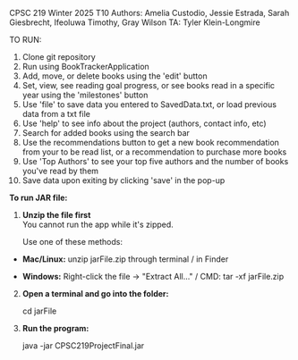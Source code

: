 CPSC 219 Winter 2025 T10
Authors: Amelia Custodio, Jessie Estrada, Sarah Giesbrecht, Ifeoluwa Timothy, Gray Wilson
TA: Tyler Klein-Longmire 



TO RUN:
1. Clone git repository 
2. Run using BookTrackerApplication
3. Add, move, or delete books using the 'edit' button
4. Set, view, see reading goal progress, or see books read in a specific year using the 'milestones' button 
5. Use 'file' to save data you entered to SavedData.txt, or load previous data from a txt file
6. Use 'help' to see info about the project (authors, contact info, etc)
7. Search for added books using the search bar
8. Use the recommendations button to get a new book recommendation from your to be read list, or a recommendation to purchase more books
9. Use 'Top Authors' to see your top five authors and the number of books you've read by them
10. Save data upon exiting by clicking 'save' in the pop-up

**To run JAR file:**

1. **Unzip the file first**  
   You cannot run the app while it's zipped.

   Use one of these methods:

- **Mac/Linux:**
  unzip jarFile.zip through terminal / in Finder

- **Windows:**
  Right-click the file → "Extract All..." / CMD: tar -xf jarFile.zip

2. **Open a terminal and go into the folder:**

   cd jarFile

3. **Run the program:**

   java -jar CPSC219ProjectFinal.jar


